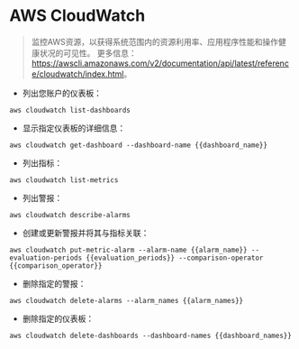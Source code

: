 # AWS CloudWatch

> 监控AWS资源，以获得系统范围内的资源利用率、应用程序性能和操作健康状况的可见性。
> 更多信息：<https://awscli.amazonaws.com/v2/documentation/api/latest/reference/cloudwatch/index.html>。

- 列出您账户的仪表板：

`aws cloudwatch list-dashboards`

- 显示指定仪表板的详细信息：

`aws cloudwatch get-dashboard --dashboard-name {{dashboard_name}}`

- 列出指标：

`aws cloudwatch list-metrics`

- 列出警报：

`aws cloudwatch describe-alarms`

- 创建或更新警报并将其与指标关联：

`aws cloudwatch put-metric-alarm --alarm-name {{alarm_name}} --evaluation-periods {{evaluation_periods}} --comparison-operator {{comparison_operator}}`

- 删除指定的警报：

`aws cloudwatch delete-alarms --alarm_names {{alarm_names}}`

- 删除指定的仪表板：

`aws cloudwatch delete-dashboards --dashboard-names {{dashboard_names}}`